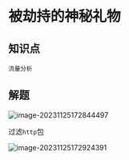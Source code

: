 # 被劫持的神秘礼物

## 知识点

`流量分析`

## 解题

![image-20231125172844497](G:/CTFWriteUp/buuctf/Misc/img/18-1.png)

过滤`http`包

![image-20231125172924391](G:/CTFWriteUp/buuctf/Misc/img/18-2.png)